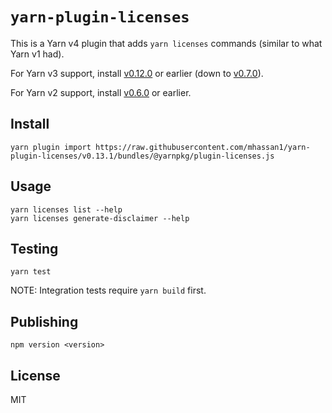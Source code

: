# `yarn-plugin-licenses`

This is a Yarn v4 plugin that adds `yarn licenses` commands (similar to what Yarn v1 had).

For Yarn v3 support, install [v0.12.0](https://github.com/mhassan1/yarn-plugin-licenses/tree/v0.12.0) or earlier
(down to [v0.7.0](https://github.com/mhassan1/yarn-plugin-licenses/tree/v0.7.0)).

For Yarn v2 support, install [v0.6.0](https://github.com/mhassan1/yarn-plugin-licenses/tree/v0.6.0) or earlier.

## Install

```
yarn plugin import https://raw.githubusercontent.com/mhassan1/yarn-plugin-licenses/v0.13.1/bundles/@yarnpkg/plugin-licenses.js
```

## Usage

```shell script
yarn licenses list --help
yarn licenses generate-disclaimer --help
```

## Testing

`yarn test`

NOTE: Integration tests require `yarn build` first.

## Publishing

`npm version <version>`

## License

MIT
